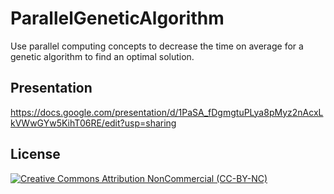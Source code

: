 # ParallelGeneticAlgorithm
Use parallel computing concepts to decrease the time on average for a genetic algorithm to find an optimal solution.

## Presentation
https://docs.google.com/presentation/d/1PaSA_fDgmgtuPLya8pMyz2nAcxLkVWwGYw5KihT06RE/edit?usp=sharing

## License
<a rel="license" href="https://creativecommons.org/licenses/by-nc/4.0/"><img alt="Creative Commons Attribution NonCommercial (CC-BY-NC)" style="border-width:0" src="https://licensebuttons.net/l/by-nc/4.0/88x31.png" /></a>
